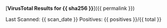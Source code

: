 [**VirusTotal Results for {{ sha256 }}**]({{ permalink }})

Last Scanned: {{ scan_date }}
Positives: {{ positives }}/{{ total }}